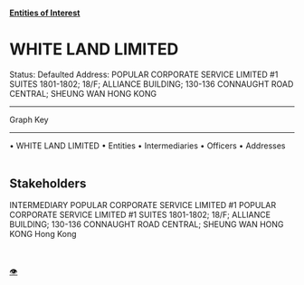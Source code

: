 #### [Entities of Interest](/list.html)
<link rel="stylesheet" type="text/css" href="../../assets/style.css">

<style>
body{background-image:url("http://eoi-graphs.s3-website-eu-west-1.amazonaws.com/WHITE_LAND_LIMITED.png");background-repeat: no-repeat;background-size: contain;}
.markdown>p>span{background-color: white;}
</style>

# WHITE LAND LIMITED
<span>Status: Defaulted
Address: POPULAR CORPORATE SERVICE LIMITED #1 SUITES 1801-1802; 18/F; ALLIANCE BUILDING; 130-136 CONNAUGHT ROAD CENTRAL; SHEUNG WAN  HONG KONG
</span>

---



<div class="legend">
Graph Key
<hr>
<span class="focus">• WHITE LAND LIMITED</span>
<span class="entity">• Entities</span>
<span class="intermediary">• Intermediaries</span>
<span class="officer">• Officers</span>
<span class="address">• Addresses</span>
</div><br>


## Stakeholders
<span>INTERMEDIARY
POPULAR CORPORATE SERVICE LIMITED #1
POPULAR CORPORATE SERVICE LIMITED #1 SUITES 1801-1802; 18/F; ALLIANCE BUILDING; 130-136 CONNAUGHT ROAD CENTRAL; SHEUNG WAN  HONG KONG
Hong Kong
</span>


<br><br><a class="contribute_button" href="Readme.md">👁</a>